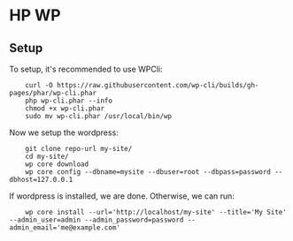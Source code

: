 # HP WP

## Setup
To setup, it's recommended to use WPCli:

```
    curl -O https://raw.githubusercontent.com/wp-cli/builds/gh-pages/phar/wp-cli.phar
    php wp-cli.phar --info
    chmod +x wp-cli.phar
    sudo mv wp-cli.phar /usr/local/bin/wp
```

Now we setup the wordpress:

```
    git clone repo-url my-site/
    cd my-site/
    wp core download
    wp core config --dbname=mysite --dbuser=root --dbpass=password --dbhost=127.0.0.1
```

If wordpress is installed, we are done. Otherwise, we can run:

```
    wp core install --url='http://localhost/my-site' --title='My Site' --admin_user=admin --admin_password=password --admin_email='me@example.com'
```
